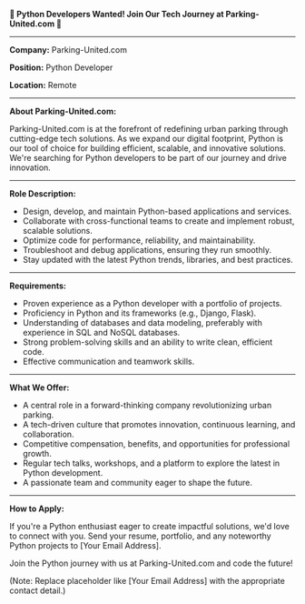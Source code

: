 **🐍 Python Developers Wanted! Join Our Tech Journey at Parking-United.com 🐍**

---

**Company:** Parking-United.com

**Position:** Python Developer

**Location:** Remote

---

**About Parking-United.com:**

Parking-United.com is at the forefront of redefining urban parking through cutting-edge tech solutions. As we expand our digital footprint, Python is our tool of choice for building efficient, scalable, and innovative solutions. We're searching for Python developers to be part of our journey and drive innovation.

---

**Role Description:**

- Design, develop, and maintain Python-based applications and services.
- Collaborate with cross-functional teams to create and implement robust, scalable solutions.
- Optimize code for performance, reliability, and maintainability.
- Troubleshoot and debug applications, ensuring they run smoothly.
- Stay updated with the latest Python trends, libraries, and best practices.

---

**Requirements:**

- Proven experience as a Python developer with a portfolio of projects.
- Proficiency in Python and its frameworks (e.g., Django, Flask).
- Understanding of databases and data modeling, preferably with experience in SQL and NoSQL databases.
- Strong problem-solving skills and an ability to write clean, efficient code.
- Effective communication and teamwork skills.

---

**What We Offer:**

- A central role in a forward-thinking company revolutionizing urban parking.
- A tech-driven culture that promotes innovation, continuous learning, and collaboration.
- Competitive compensation, benefits, and opportunities for professional growth.
- Regular tech talks, workshops, and a platform to explore the latest in Python development.
- A passionate team and community eager to shape the future.

---

**How to Apply:**

If you're a Python enthusiast eager to create impactful solutions, we'd love to connect with you. Send your resume, portfolio, and any noteworthy Python projects to [Your Email Address].

Join the Python journey with us at Parking-United.com and code the future!

(Note: Replace placeholder like [Your Email Address] with the appropriate contact detail.)
